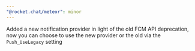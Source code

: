 ```yaml
---
"@rocket.chat/meteor": minor
---
```


Added a new notification provider in light of the old FCM API deprecation, now you can choose to use the new provider or the old via the `Push_UseLegacy` setting
